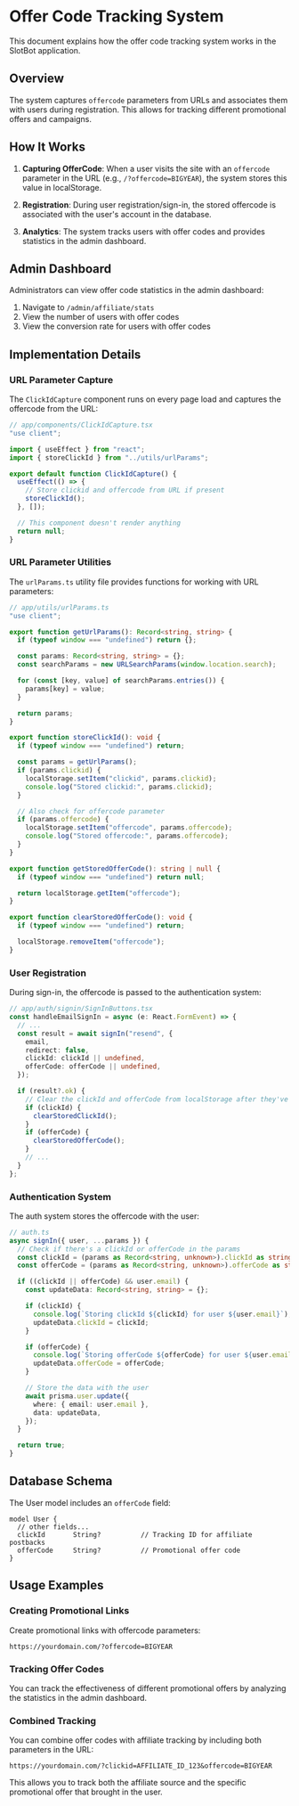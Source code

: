 # Offer Code Tracking System

This document explains how the offer code tracking system works in the SlotBot application.

## Overview

The system captures `offercode` parameters from URLs and associates them with users during registration. This allows for tracking different promotional offers and campaigns.

## How It Works

1. **Capturing OfferCode**: When a user visits the site with an `offercode` parameter in the URL (e.g., `/?offercode=BIGYEAR`), the system stores this value in localStorage.

2. **Registration**: During user registration/sign-in, the stored offercode is associated with the user's account in the database.

3. **Analytics**: The system tracks users with offer codes and provides statistics in the admin dashboard.

## Admin Dashboard

Administrators can view offer code statistics in the admin dashboard:

1. Navigate to `/admin/affiliate/stats`
2. View the number of users with offer codes
3. View the conversion rate for users with offer codes

## Implementation Details

### URL Parameter Capture

The `ClickIdCapture` component runs on every page load and captures the offercode from the URL:

```typescript
// app/components/ClickIdCapture.tsx
"use client";

import { useEffect } from "react";
import { storeClickId } from "../utils/urlParams";

export default function ClickIdCapture() {
  useEffect(() => {
    // Store clickid and offercode from URL if present
    storeClickId();
  }, []);

  // This component doesn't render anything
  return null;
}
```

### URL Parameter Utilities

The `urlParams.ts` utility file provides functions for working with URL parameters:

```typescript
// app/utils/urlParams.ts
"use client";

export function getUrlParams(): Record<string, string> {
  if (typeof window === "undefined") return {};

  const params: Record<string, string> = {};
  const searchParams = new URLSearchParams(window.location.search);

  for (const [key, value] of searchParams.entries()) {
    params[key] = value;
  }

  return params;
}

export function storeClickId(): void {
  if (typeof window === "undefined") return;

  const params = getUrlParams();
  if (params.clickid) {
    localStorage.setItem("clickid", params.clickid);
    console.log("Stored clickid:", params.clickid);
  }

  // Also check for offercode parameter
  if (params.offercode) {
    localStorage.setItem("offercode", params.offercode);
    console.log("Stored offercode:", params.offercode);
  }
}

export function getStoredOfferCode(): string | null {
  if (typeof window === "undefined") return null;

  return localStorage.getItem("offercode");
}

export function clearStoredOfferCode(): void {
  if (typeof window === "undefined") return;

  localStorage.removeItem("offercode");
}
```

### User Registration

During sign-in, the offercode is passed to the authentication system:

```typescript
// app/auth/signin/SignInButtons.tsx
const handleEmailSignIn = async (e: React.FormEvent) => {
  // ...
  const result = await signIn("resend", {
    email,
    redirect: false,
    clickId: clickId || undefined,
    offerCode: offerCode || undefined,
  });

  if (result?.ok) {
    // Clear the clickId and offerCode from localStorage after they've been used
    if (clickId) {
      clearStoredClickId();
    }
    if (offerCode) {
      clearStoredOfferCode();
    }
    // ...
  }
};
```

### Authentication System

The auth system stores the offercode with the user:

```typescript
// auth.ts
async signIn({ user, ...params }) {
  // Check if there's a clickId or offerCode in the params
  const clickId = (params as Record<string, unknown>).clickId as string | undefined;
  const offerCode = (params as Record<string, unknown>).offerCode as string | undefined;

  if ((clickId || offerCode) && user.email) {
    const updateData: Record<string, string> = {};

    if (clickId) {
      console.log(`Storing clickId ${clickId} for user ${user.email}`);
      updateData.clickId = clickId;
    }

    if (offerCode) {
      console.log(`Storing offerCode ${offerCode} for user ${user.email}`);
      updateData.offerCode = offerCode;
    }

    // Store the data with the user
    await prisma.user.update({
      where: { email: user.email },
      data: updateData,
    });
  }

  return true;
}
```

## Database Schema

The User model includes an `offerCode` field:

```prisma
model User {
  // other fields...
  clickId       String?          // Tracking ID for affiliate postbacks
  offerCode     String?          // Promotional offer code
}
```

## Usage Examples

### Creating Promotional Links

Create promotional links with offercode parameters:

```
https://yourdomain.com/?offercode=BIGYEAR
```

### Tracking Offer Codes

You can track the effectiveness of different promotional offers by analyzing the statistics in the admin dashboard.

### Combined Tracking

You can combine offer codes with affiliate tracking by including both parameters in the URL:

```
https://yourdomain.com/?clickid=AFFILIATE_ID_123&offercode=BIGYEAR
```

This allows you to track both the affiliate source and the specific promotional offer that brought in the user.

